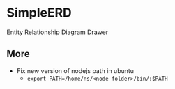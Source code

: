 # SimpleERD
Entity Relationship Diagram Drawer


## More
- Fix new version of nodejs path in ubuntu
    - `export PATH=/home/ns/<node folder>/bin/:$PATH`
